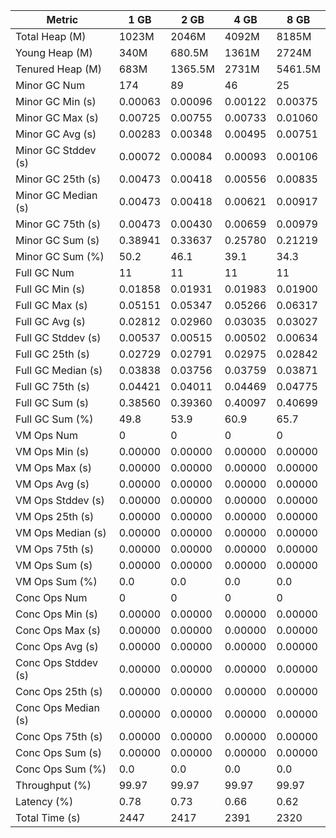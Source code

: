 | Metric | 1 GB | 2 GB | 4 GB | 8 GB |
|------|----|----|----|----|
| Total Heap (M) | 1023M | 2046M | 4092M | 8185M |
| Young Heap (M) | 340M | 680.5M | 1361M | 2724M |
| Tenured Heap (M) | 683M | 1365.5M | 2731M | 5461.5M |
| Minor GC Num | 174 | 89 | 46 | 25 |
| Minor GC Min (s) | 0.00063 | 0.00096 | 0.00122 | 0.00375 |
| Minor GC Max (s) | 0.00725 | 0.00755 | 0.00733 | 0.01060 |
| Minor GC Avg (s) | 0.00283 | 0.00348 | 0.00495 | 0.00751 |
| Minor GC Stddev (s) | 0.00072 | 0.00084 | 0.00093 | 0.00106 |
| Minor GC 25th (s) | 0.00473 | 0.00418 | 0.00556 | 0.00835 |
| Minor GC Median (s) | 0.00473 | 0.00418 | 0.00621 | 0.00917 |
| Minor GC 75th (s) | 0.00473 | 0.00430 | 0.00659 | 0.00979 |
| Minor GC Sum (s) | 0.38941 | 0.33637 | 0.25780 | 0.21219 |
| Minor GC Sum (%) | 50.2 | 46.1 | 39.1 | 34.3 |
| Full GC Num | 11 | 11 | 11 | 11 |
| Full GC Min (s) | 0.01858 | 0.01931 | 0.01983 | 0.01900 |
| Full GC Max (s) | 0.05151 | 0.05347 | 0.05266 | 0.06317 |
| Full GC Avg (s) | 0.02812 | 0.02960 | 0.03035 | 0.03027 |
| Full GC Stddev (s) | 0.00537 | 0.00515 | 0.00502 | 0.00634 |
| Full GC 25th (s) | 0.02729 | 0.02791 | 0.02975 | 0.02842 |
| Full GC Median (s) | 0.03838 | 0.03756 | 0.03759 | 0.03871 |
| Full GC 75th (s) | 0.04421 | 0.04011 | 0.04469 | 0.04775 |
| Full GC Sum (s) | 0.38560 | 0.39360 | 0.40097 | 0.40699 |
| Full GC Sum (%) | 49.8 | 53.9 | 60.9 | 65.7 |
| VM Ops Num | 0 | 0 | 0 | 0 |
| VM Ops Min (s) | 0.00000 | 0.00000 | 0.00000 | 0.00000 |
| VM Ops Max (s) | 0.00000 | 0.00000 | 0.00000 | 0.00000 |
| VM Ops Avg (s) | 0.00000 | 0.00000 | 0.00000 | 0.00000 |
| VM Ops Stddev (s) | 0.00000 | 0.00000 | 0.00000 | 0.00000 |
| VM Ops 25th (s) | 0.00000 | 0.00000 | 0.00000 | 0.00000 |
| VM Ops Median (s) | 0.00000 | 0.00000 | 0.00000 | 0.00000 |
| VM Ops 75th (s) | 0.00000 | 0.00000 | 0.00000 | 0.00000 |
| VM Ops Sum (s) | 0.00000 | 0.00000 | 0.00000 | 0.00000 |
| VM Ops Sum (%) | 0.0 | 0.0 | 0.0 | 0.0 |
| Conc Ops Num | 0 | 0 | 0 | 0 |
| Conc Ops Min (s) | 0.00000 | 0.00000 | 0.00000 | 0.00000 |
| Conc Ops Max (s) | 0.00000 | 0.00000 | 0.00000 | 0.00000 |
| Conc Ops Avg (s) | 0.00000 | 0.00000 | 0.00000 | 0.00000 |
| Conc Ops Stddev (s) | 0.00000 | 0.00000 | 0.00000 | 0.00000 |
| Conc Ops 25th (s) | 0.00000 | 0.00000 | 0.00000 | 0.00000 |
| Conc Ops Median (s) | 0.00000 | 0.00000 | 0.00000 | 0.00000 |
| Conc Ops 75th (s) | 0.00000 | 0.00000 | 0.00000 | 0.00000 |
| Conc Ops Sum (s) | 0.00000 | 0.00000 | 0.00000 | 0.00000 |
| Conc Ops Sum (%) | 0.0 | 0.0 | 0.0 | 0.0 |
| Throughput (%) | 99.97 | 99.97 | 99.97 | 99.97 |
| Latency (%) | 0.78 | 0.73 | 0.66 | 0.62 |
| Total Time (s) | 2447 | 2417 | 2391 | 2320 |
